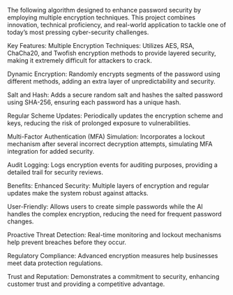 The following algorithm designed to enhance password security by employing multiple encryption techniques. This project combines innovation, technical proficiency, and real-world application to tackle one of today’s most pressing cyber-security challenges.


Key Features:
Multiple Encryption Techniques: Utilizes AES, RSA, ChaCha20, and Twofish encryption methods to provide layered security, making it extremely difficult for attackers to crack.

Dynamic Encryption: Randomly encrypts segments of the password using different methods, adding an extra layer of unpredictability and security.

Salt and Hash: Adds a secure random salt and hashes the salted password using SHA-256, ensuring each password has a unique hash.

Regular Scheme Updates: Periodically updates the encryption scheme and keys, reducing the risk of prolonged exposure to vulnerabilities.

Multi-Factor Authentication (MFA) Simulation: Incorporates a lockout mechanism after several incorrect decryption attempts, simulating MFA integration for added security.

Audit Logging: Logs encryption events for auditing purposes, providing a detailed trail for security reviews.

Benefits:
Enhanced Security: Multiple layers of encryption and regular updates make the system robust against attacks.

User-Friendly: Allows users to create simple passwords while the AI handles the complex encryption, reducing the need for frequent password changes.

Proactive Threat Detection: Real-time monitoring and lockout mechanisms help prevent breaches before they occur.

Regulatory Compliance: Advanced encryption measures help businesses meet data protection regulations.

Trust and Reputation: Demonstrates a commitment to security, enhancing customer trust and providing a competitive advantage.

